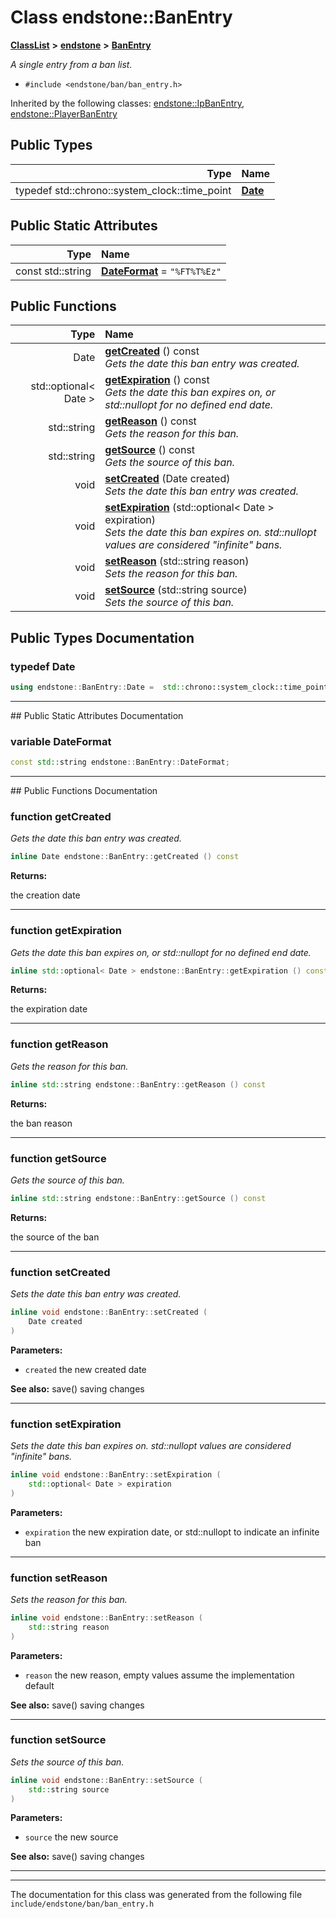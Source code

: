 

# Class endstone::BanEntry



[**ClassList**](annotated.md) **>** [**endstone**](namespaceendstone.md) **>** [**BanEntry**](classendstone_1_1BanEntry.md)



_A single entry from a ban list._ 

* `#include <endstone/ban/ban_entry.h>`





Inherited by the following classes: [endstone::IpBanEntry](classendstone_1_1IpBanEntry.md),  [endstone::PlayerBanEntry](classendstone_1_1PlayerBanEntry.md)












## Public Types

| Type | Name |
| ---: | :--- |
| typedef std::chrono::system\_clock::time\_point | [**Date**](#typedef-date)  <br> |






## Public Static Attributes

| Type | Name |
| ---: | :--- |
|  const std::string | [**DateFormat**](#variable-dateformat)   = `"%FT%T%Ez"`<br> |














## Public Functions

| Type | Name |
| ---: | :--- |
|  Date | [**getCreated**](#function-getcreated) () const<br>_Gets the date this ban entry was created._  |
|  std::optional&lt; Date &gt; | [**getExpiration**](#function-getexpiration) () const<br>_Gets the date this ban expires on, or std::nullopt for no defined end date._  |
|  std::string | [**getReason**](#function-getreason) () const<br>_Gets the reason for this ban._  |
|  std::string | [**getSource**](#function-getsource) () const<br>_Gets the source of this ban._  |
|  void | [**setCreated**](#function-setcreated) (Date created) <br>_Sets the date this ban entry was created._  |
|  void | [**setExpiration**](#function-setexpiration) (std::optional&lt; Date &gt; expiration) <br>_Sets the date this ban expires on. std::nullopt values are considered "infinite" bans._  |
|  void | [**setReason**](#function-setreason) (std::string reason) <br>_Sets the reason for this ban._  |
|  void | [**setSource**](#function-setsource) (std::string source) <br>_Sets the source of this ban._  |




























## Public Types Documentation




### typedef Date 

```C++
using endstone::BanEntry::Date =  std::chrono::system_clock::time_point;
```




<hr>
## Public Static Attributes Documentation




### variable DateFormat 

```C++
const std::string endstone::BanEntry::DateFormat;
```




<hr>
## Public Functions Documentation




### function getCreated 

_Gets the date this ban entry was created._ 
```C++
inline Date endstone::BanEntry::getCreated () const
```





**Returns:**

the creation date 





        

<hr>



### function getExpiration 

_Gets the date this ban expires on, or std::nullopt for no defined end date._ 
```C++
inline std::optional< Date > endstone::BanEntry::getExpiration () const
```





**Returns:**

the expiration date 





        

<hr>



### function getReason 

_Gets the reason for this ban._ 
```C++
inline std::string endstone::BanEntry::getReason () const
```





**Returns:**

the ban reason 





        

<hr>



### function getSource 

_Gets the source of this ban._ 
```C++
inline std::string endstone::BanEntry::getSource () const
```





**Returns:**

the source of the ban 





        

<hr>



### function setCreated 

_Sets the date this ban entry was created._ 
```C++
inline void endstone::BanEntry::setCreated (
    Date created
) 
```





**Parameters:**


* `created` the new created date 



**See also:** save() saving changes 



        

<hr>



### function setExpiration 

_Sets the date this ban expires on. std::nullopt values are considered "infinite" bans._ 
```C++
inline void endstone::BanEntry::setExpiration (
    std::optional< Date > expiration
) 
```





**Parameters:**


* `expiration` the new expiration date, or std::nullopt to indicate an infinite ban 




        

<hr>



### function setReason 

_Sets the reason for this ban._ 
```C++
inline void endstone::BanEntry::setReason (
    std::string reason
) 
```





**Parameters:**


* `reason` the new reason, empty values assume the implementation default 



**See also:** save() saving changes 



        

<hr>



### function setSource 

_Sets the source of this ban._ 
```C++
inline void endstone::BanEntry::setSource (
    std::string source
) 
```





**Parameters:**


* `source` the new source 



**See also:** save() saving changes 



        

<hr>

------------------------------
The documentation for this class was generated from the following file `include/endstone/ban/ban_entry.h`

